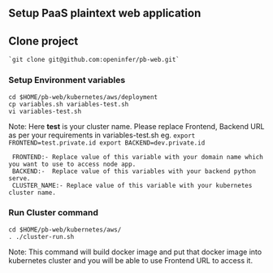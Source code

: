 ## Setup PaaS plaintext web application ##

## Clone project ##
    
    `git clone git@github.com:openinfer/pb-web.git`

### Setup Environment variables ###

    cd $HOME/pb-web/kubernetes/aws/deployment
    cp variables.sh variables-test.sh  
    vi variables-test.sh

Note: Here **test** is your cluster name. Please replace Frontend, Backend URL as per your requirements in variables-test.sh 
eg. 
    ``export FRONTEND=test.private.id
      export BACKEND=dev.private.id``

     FRONTEND:- Replace value of this variable with your domain name which you want to use to access node app.
     BACKEND:-  Replace value of this variables with your backend python serve.
     CLUSTER_NAME:- Replace value of this variable with your kubernetes cluster name.

### Run Cluster command ###

    cd $HOME/pb-web/kubernetes/aws/
    . ./cluster-run.sh

Note: This command will build docker image and put that docker image into kubernetes cluster and you will be able to use Frontend URL to access it.